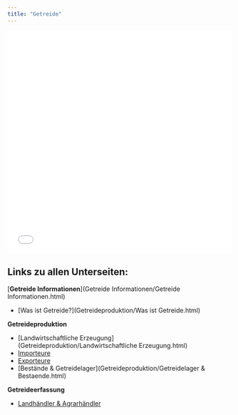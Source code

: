 ```yaml
---
title: "Getreide"
---
```


<iframe src="Getreide-Schaubild.pdf" style="width: 100%; height: 500px; border: none;"></iframe>

## Links zu allen Unterseiten:

[**Getreide Informationen**](Getreide Informationen/Getreide Informationen.html)

- [Was ist Getreide?](Getreideproduktion/Was ist Getreide.html)

**Getreideproduktion**

- [Landwirtschaftliche Erzeugung](Getreideproduktion/Landwirtschaftliche Erzeugung.html)
- [Importeure](Getreideproduktion/Importeure.html)
- [Exporteure](Getreideproduktion/Exporteure.html)
- [Bestände & Getreidelager](Getreideproduktion/Getreidelager & Bestaende.html)


**Getreideerfassung**

- [Landhändler & Agrarhändler](Getreideerfassung/Landhaendler.html)
